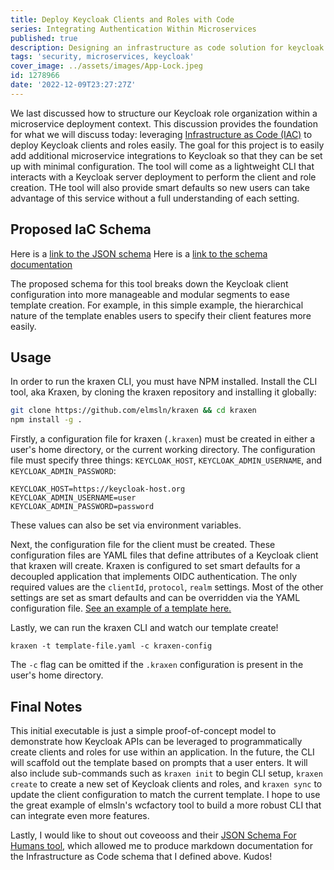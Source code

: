 ```yaml
---
title: Deploy Keycloak Clients and Roles with Code
series: Integrating Authentication Within Microservices
published: true
description: Designing an infrastructure as code solution for keycloak client deployments.
tags: 'security, microservices, keycloak'
cover_image: ../assets/images/App-Lock.jpeg
id: 1278966
date: '2022-12-09T23:27:27Z'
---
```


We last discussed how to structure our Keycloak role organization within a microservice deployment context. This discussion provides the foundation for what we will discuss today: leveraging [Infrastructure as Code (IAC)](https://www.redhat.com/en/topics/automation/what-is-infrastructure-as-code-iac) to deploy Keycloak clients and roles easily. The goal for this project is to easily add additional microservice integrations to Keycloak so that they can be set up with minimal configuration. The tool will come as a lightweight CLI that interacts with a Keycloak server deployment to perform the client and role creation. THe tool will also provide smart defaults so new users can take advantage of this service without a full understanding of each setting.

## Proposed IaC Schema

Here is a [link to the JSON schema](https://github.com/elmsln/kraxen/blob/main/keycloak-deploy.schema.json)
Here is a [link to the schema documentation](https://github.com/mayormaier/keycloak-microservice-docs/blob/main/resources/keycloak-schema-docs.md)

The proposed schema for this tool breaks down the Keycloak client configuration into more manageable and modular segments to ease template creation. For example, in this simple example, the hierarchical nature of the template enables users to specify their client features more easily.

## Usage

In order to run the kraxen CLI, you must have NPM installed.
Install the CLI tool, aka Kraxen, by cloning the kraxen repository and installing it globally:

```bash
git clone https://github.com/elmsln/kraxen && cd kraxen
npm install -g .
```

Firstly, a configuration file for kraxen (`.kraxen`) must be created in either a user's home directory, or the current working directory. The configuration file must specify three things: `KEYCLOAK_HOST`, `KEYCLOAK_ADMIN_USERNAME`, and `KEYCLOAK_ADMIN_PASSWORD`:

```
KEYCLOAK_HOST=https://keycloak-host.org
KEYCLOAK_ADMIN_USERNAME=user
KEYCLOAK_ADMIN_PASSWORD=password
```

These values can also be set via environment variables.

Next, the configuration file for the client must be created. These configuration files are YAML files that define attributes of a Keycloak client that kraxen will create. Kraxen is configured to set smart defaults for a decoupled application that implements OIDC authentication. The only required values are the `clientId`, `protocol`, `realm` settings. Most of the other settings are set as smart defaults and can be overridden via the YAML configuration file. [See an example of a template here.](https://github.com/elmsln/kraxen/blob/main/testclient_kc.yaml)

Lastly, we can run the kraxen CLI and watch our template create!

```
kraxen -t template-file.yaml -c kraxen-config
```

The `-c` flag can be omitted if the `.kraxen` configuration is present in the user's home directory.

## Final Notes

This initial executable is just a simple proof-of-concept model to demonstrate how Keycloak APIs can be leveraged to programmatically create clients and roles for use within an application. In the future, the CLI will scaffold out the template based on prompts that a user enters. It will also include sub-commands such as `kraxen init` to begin CLI setup, `kraxen create` to create a new set of Keycloak clients and roles, and `kraxen sync` to update the client configuration to match the current template. I hope to use the great example of elmsln's wcfactory tool to build a more robust CLI that can integrate even more features.

Lastly, I would like to shout out coveooss and their [JSON Schema For Humans tool](https://github.com/coveooss/json-schema-for-humans), which allowed me to produce markdown documentation for the Infrastructure as Code schema that I defined above. Kudos!
